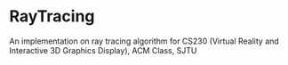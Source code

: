 # RayTracing
An implementation on ray tracing algorithm for CS230 (Virtual Reality and Interactive 3D Graphics Display), ACM Class, SJTU
